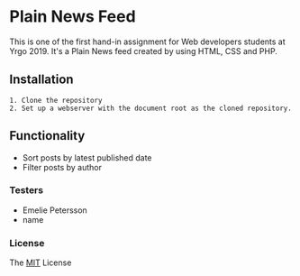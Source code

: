 # Plain News Feed

This is one of the first hand-in assignment for Web developers students at Yrgo 2019. 
It's a Plain News feed created by using HTML, CSS and PHP. 

## Installation
    1. Clone the repository
    2. Set up a webserver with the document root as the cloned repository.
    
## Functionality 
* Sort posts by latest published date
* Filter posts by author

### Testers
* Emelie Petersson
* name 

### License

The [MIT](https://github.com/Juljulia/Plain-news/blob/master/LICENSE) License 

